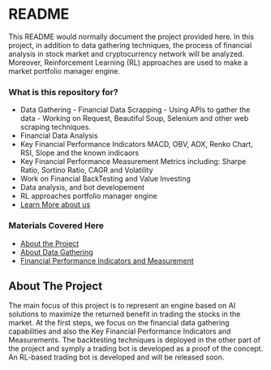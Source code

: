 # README #

This README would normally document the project provided here. In this project, in addition to data gathering techniques,
the process of financial analysis in stock market and cryptocurrency network will be analyzed.
Moreover, Reinforcement Learning (RL) approaches are used to make a market portfolio manager engine.



### What is this repository for? ###

* Data Gathering - Financial Data Scrapping - Using APIs to gather the data - Working on Request, Beautiful Soup, Selenium and other web scraping techniques.
* Financial Data Analysis
* Key Financial Performance Indicators MACD, OBV, ADX, Renko Chart, RSI, Slope and the known indicaors
* Key Financial Performance Measurement Metrics including: Sharpe Ratio, Sortino Ratio, CAGR and Volatility
* Work on Financial BackTesting and Value Investing
* Data analysis, and bot developement
* RL approaches portfolio manager engine
* [Learn More about us](https://bituniex.com/)


### Materials Covered Here ###
- [About the Project](#About-the-Project)
- [About Data Gathering](#About-Data-Gathering)
- [Financial Performance Indicators and Measurement](#Financial-Performance-Indicators-and-Measurement)

## About The Project
The main focus of this project is to represent an engine based on AI solutions to maximize the returned benefit in trading the stocks in the market. At the first steps, we focus on the financial data gathering capabilities and also the Key Financial Performance Indicators and Measurements. The backtesting techniques is deployed in the other part of the project and symply a trading bot is developed as a proof of the concept.
An RL-based trading bot is developed and will be released soon.
